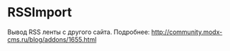 RSSImport
=========
Вывод RSS ленты с другого сайта. Подробнее: http://community.modx-cms.ru/blog/addons/1655.html